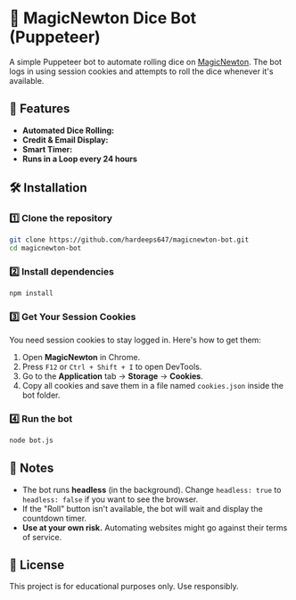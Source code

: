 # 🎲 MagicNewton Dice Bot (Puppeteer)

A simple Puppeteer bot to automate rolling dice on [MagicNewton](https://www.magicnewton.com/portal/rewards). The bot logs in using session cookies and attempts to roll the dice whenever it's available.

## 🚀 Features
- **Automated Dice Rolling:** 
- **Credit & Email Display:** 
- **Smart Timer:** 
- **Runs in a Loop every 24 hours** 

## 🛠️ Installation

### 1️⃣ Clone the repository
```sh
git clone https://github.com/hardeeps647/magicnewton-bot.git
cd magicnewton-bot
```

### 2️⃣ Install dependencies
```sh
npm install

```

### 3️⃣ Get Your Session Cookies
You need session cookies to stay logged in. Here's how to get them:

1. Open **MagicNewton** in Chrome.
2. Press `F12` or `Ctrl + Shift + I` to open DevTools.
3. Go to the **Application** tab → **Storage** → **Cookies**.
4. Copy all cookies and save them in a file named `cookies.json` inside the bot folder.

### 4️⃣ Run the bot
```sh
node bot.js
```

## 📌 Notes
- The bot runs **headless** (in the background). Change `headless: true` to `headless: false` if you want to see the browser.
- If the "Roll" button isn't available, the bot will wait and display the countdown timer.
- **Use at your own risk.** Automating websites might go against their terms of service.

## 📝 License
This project is for educational purposes only. Use responsibly.
